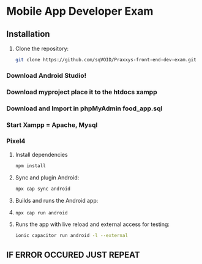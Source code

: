 # Mobile App Developer Exam

## Installation
1. Clone the repository:
   ```sh
   git clone https://github.com/sqVOID/Praxxys-front-end-dev-exam.git

### Download Android Studio!
### Download myproject place it to the htdocs xampp
### Download and Import in phpMyAdmin food_app.sql
### Start Xampp = Apache, Mysql
### Pixel4


1. Install dependencies
   ```sh
   npm install

2. Sync and plugin Android:
   ```sh
   npx cap sync android

4. Builds and runs the Android app:
5. ```sh
   npx cap run android 

6. Runs the app with live reload and external access for testing:
   ```sh
   ionic capacitor run android -l --external

## IF ERROR OCCURED JUST REPEAT



